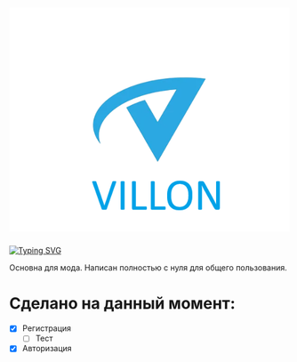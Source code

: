 <h1 align="center">
  <img src="https://github.com/EmpirePlayer/villon_rp/blob/main/VILLON_LOGO.png">
</h1>
<a href="https://git.io/typing-svg"><img src="https://readme-typing-svg.demolab.com?font=Fira+Code&pause=1000&width=435&lines=Villon+Role+Play" alt="Typing SVG" /></a>

Основна для мода. Написан полностью с нуля для общего пользования.

# Сделано на данный момент:
- [X] Регистрация
    - [ ] Тест
- [X] Авторизация

